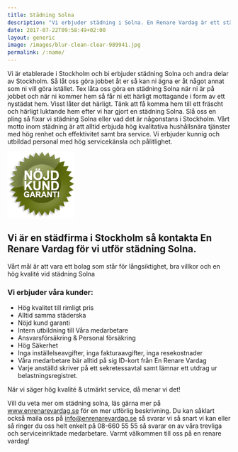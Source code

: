 ```yaml
---
title: Städning Solna
description: "Vi erbjuder städning i Solna. En Renare Vardag är ett städföretag som jobbar professionellt inom städ och lokalvårdstjänster till hög kvalité."
date: 2017-07-22T09:58:49+02:00
layout: generic
image: /images/blur-clean-clear-989941.jpg
permalink: /:name/
---
```

Vi är etablerade i Stockholm och bi erbjuder städning Solna och andra delar av Stockholm. Så låt oss göra jobbet åt er så kan ni ägna er åt något annat som ni vill göra istället. Tex låta oss göra en städning Solna när ni är på jobbet och när ni kommer hem så får ni ett härligt mottagande i form av ett nystädat hem. Visst låter det härligt. Tänk att få komma hem till ett fräscht och härligt luktande hem efter vi har gjort en städning Solna. Slå oss en pling så fixar vi städning Solna eller vad det är någonstans i Stockholm. Vårt motto inom städning är att alltid erbjuda hög kvalitativa hushållsnära tjänster med hög renhet och effektivitet samt bra service. Vi erbjuder kunnig och utbildad personal med hög servicekänsla och pålitlighet.

[![alt text](/images/ikon/nojdkund.png "Nöjd Kund Garanti")](https://enrenarevardag.se/pris/)  

## Vi är en städfirma i Stockholm så kontakta En Renare Vardag för vi utför städning Solna.

Vårt mål är att vara ett bolag som står för långsiktighet, bra villkor och en hög kvalité vid städning Solna

### Vi erbjuder våra kunder:

- Hög kvalitet till rimligt pris  
- Alltid samma städerska  
- Nöjd kund garanti  
- Intern utbildning till Våra medarbetare  
- Ansvarsförsäkring & Personal försäkring  
- Hög Säkerhet  
- Inga inställelseavgifter, inga fakturaavgifter, inga resekostnader  
- Våra medarbetare bär alltid på sig ID-kort från En Renare Vardag  
- Varje anställd skriver på ett sekretessavtal samt lämnar ett utdrag ur belastningsregistret.

När vi säger hög kvalité & utmärkt service, då menar vi det!

Vill du veta mer om städning solna, läs gärna mer på www.enrenarevardag.se för en mer utförlig beskrivning. Du kan såklart också maila oss på info@enrenarevardag.se så svarar vi så snart vi kan eller så ringer du oss helt enkelt på 08-660 55 55 så svarar en av våra trevliga och serviceinriktade medarbetare. Varmt välkommen till oss på en renare vardag!